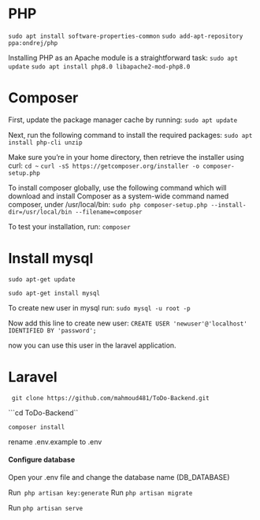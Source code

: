# PHP
```sudo apt install software-properties-common```
```sudo add-apt-repository ppa:ondrej/php```

Installing PHP as an Apache module is a straightforward task:
```sudo apt update```
```sudo apt install php8.0 libapache2-mod-php8.0```
# Composer
First, update the package manager cache by running:
```sudo apt update```

Next, run the following command to install the required packages:
```sudo apt install php-cli unzip```

Make sure you’re in your home directory, then retrieve the installer using curl:
```cd ~```
```curl -sS https://getcomposer.org/installer -o composer-setup.php```


To install composer globally, use the following command which will download and install Composer as a system-wide command named composer, under /usr/local/bin:
```sudo php composer-setup.php --install-dir=/usr/local/bin --filename=composer```


To test your installation, run:
```composer```


# Install mysql

```sudo apt-get update```

```sudo apt-get install mysql```

To create new user in mysql run:
```sudo mysql -u root -p```

Now add this line to create new user:
```CREATE USER 'newuser'@'localhost' IDENTIFIED BY 'password';```

now you can use this user in the laravel application.


# Laravel
``` git clone https://github.com/mahmoud481/ToDo-Backend.git```

```cd ToDo-Backend``

```composer install```

rename .env.example to .env

#### Configure database 
Open your .env file and change the database name (DB_DATABASE)

Run``` php artisan key:generate```
Run ```php artisan migrate```

Run ```php artisan serve```
